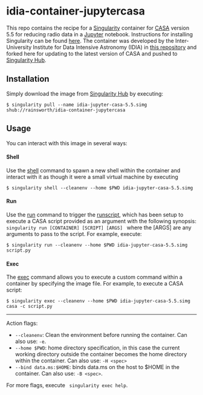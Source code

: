# idia-container-jupytercasa

This repo contains the recipe for a [Singularity](https://www.sylabs.io/) container for [CASA](https://casa.nrao.edu/) version 5.5 for reducing radio data in a [Jupyter](https://jupyter.org/) notebook. Instructions for installing Singularity can be found [here](https://www.sylabs.io/guides/3.0/user-guide/installation.html#installation). The container was developed by the Inter-University Institute for Data Intensive Astronomy (IDIA) in [this repository](https://github.com/idia-astro/idia-container-jupytercasa) and forked here for updating to the latest version of CASA and pushed to [Singularity Hub](https://www.singularity-hub.org/).

## Installation

Simply download the image from [Singularity Hub](https://www.singularity-hub.org/collections/3164) by executing:

```
$ singularity pull --name idia-jupyter-casa-5.5.simg shub://rainsworth/idia-container-jupytercasa
```


## Usage

You can interact with this image in several ways:

#### Shell

Use the [shell](https://www.sylabs.io/guides/3.0/user-guide/quick_start.html#shell) command to spawn a new shell within the container and interact with it as though it were a small virtual machine by executing

```
$ singularity shell --cleanenv --home $PWD idia-jupyter-casa-5.5.simg 
```

#### Run

Use the [run](https://www.sylabs.io/guides/3.0/user-guide/quick_start.html#running-a-container) command to trigger the [runscript](https://www.sylabs.io/guides/3.0/user-guide/definition_files.html#runscript), which has been setup to execute a CASA script provided as an argument with the following synopsis: ```singularity run [CONTAINER] [SCRIPT] [ARGS] ``` where the [ARGS] are any arguments to pass to the script. For example, execute:

```
$ singularity run --cleanenv --home $PWD idia-jupyter-casa-5.5.simg script.py
```

#### Exec

The [exec](https://www.sylabs.io/guides/3.0/user-guide/quick_start.html#executing-commands) command allows you to execute a custom command within a container by specifying the image file. For example, to execute a CASA script:

```
$ singularity exec --cleanenv --home $PWD idia-jupyter-casa-5.5.simg casa -c script.py 
```

---

Action flags:

- ```--cleanenv```: Clean the environment before running the container. Can also use: ```-e```.
- ```--home $PWD```: home directory specification, in this case the current working directory outside the container becomes the home directory within the container. Can also use: ```-H <spec>```
- ```--bind data.ms:$HOME```: binds data.ms on the host to $HOME in the container. Can also use: ```-B <spec>```.

For more flags, execute ``` singularity exec help```.
